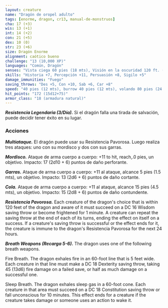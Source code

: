 ```yaml
---
layout: creature
name: "Dragón de oropel adulto"
tags: [enorme, dragon, cr13, manual-de-monstruos]
cha: 17 (+3)
wis: 13 (+1)
int: 14 (+2)
con: 21 (+5)
dex: 10 (0)
str: 23 (+6)
size: Dragón Enorme
alignment: caótico bueno
challenge: "13 (10,000 XP)"
languages: "Común, Dragón"
senses: "Vista ciega 60 pies (18 mts), Visión en la oscuridad 120 ft. (36 mts)"
skills: "Historia +7, Percepción +11, Persuasión +8, Sigilo +5"
damage_immunities: "Fuego"
saving_throws: "Des +5, Con +10, Sab +6, Car +8"
speed: "40 pies (12 mts), burrow 40 pies (12 mts), volando 80 pies (24 mts)"
hit_points: "172 (15d12+75)"
armor_class: "18 (armadura natural)"
---
```


***Resistencia Legendaria (3/Día).*** Si el dragón falla una tirada de salvación, puede decidir tener éxito en su lugar.

### Acciones

***Multiataque.*** El dragón puede usar su Resistencia Pavorosa. Luego realiza tres ataques: uno con su mordisco y dos con sus garras.

***Mordisco.*** Ataque de arma cuerpo a cuerpo: +11 to hit, reach,.0 pies, un objetivo. Impacto: 17 (2d10 + 6) puntos de daño perforante.

***Garras.*** Ataque de arma cuerpo a cuerpo: +11 al ataque, alcance 5 pies (1.5 mts), un objetivo. Impacto: 13 (2d6 + 6) puntos de daño cortante.

***Cola.*** Ataque de arma cuerpo a cuerpo: +11 al ataque, alcance 15 pies (4.5 mts), un objetivo. Impacto: 15 (2d8 + 6) puntos de daño contundente.

***Resistencia Pavorosa.*** Each creature of the dragon's choice that is within 120 feet of the dragon and aware of it must succeed on a DC 16 Wisdom saving throw or become frightened for 1 minute. A creature can repeat the saving throw at the end of each of its turns, ending the effect on itself on a success. If a creature's saving throw is successful or the effect ends for it, the creature is immune to the dragon's Resistencia Pavorosa for the next 24 hours.

***Breath Weapons (Recarga 5-6).*** The dragon uses one of the following breath weapons.

Fire Breath. The dragon exhales fire in an 60-foot line that is 5 feet wide. Each creature in that line must make a DC 18 Dexterity saving throw, taking 45 (13d6) fire damage on a failed save, or half as much damage on a successful one.

Sleep Breath. The dragon exhales sleep gas in a 60-foot cone. Each creature in that area must succeed on a DC 18 Constitution saving throw or fall unconscious for 10 minutes. This effect ends for a creature if the creature takes damage or someone uses an action to wake it.

